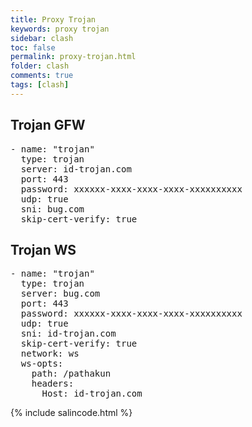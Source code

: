 ```yaml
---
title: Proxy Trojan
keywords: proxy trojan
sidebar: clash
toc: false
permalink: proxy-trojan.html
folder: clash
comments: true
tags: [clash]
---
```


## Trojan GFW

<pre id="myPreTag">
- name: "trojan"
  type: trojan
  server: id-trojan.com
  port: 443
  password: xxxxxx-xxxx-xxxx-xxxx-xxxxxxxxxx
  udp: true
  sni: bug.com
  skip-cert-verify: true
</pre>

## Trojan WS

<pre id="myPreTag1">
- name: "trojan"
  type: trojan
  server: bug.com
  port: 443
  password: xxxxxx-xxxx-xxxx-xxxx-xxxxxxxxxx
  udp: true
  sni: id-trojan.com
  skip-cert-verify: true
  network: ws
  ws-opts:
    path: /pathakun
    headers:
      Host: id-trojan.com
</pre>

{% include salincode.html %}